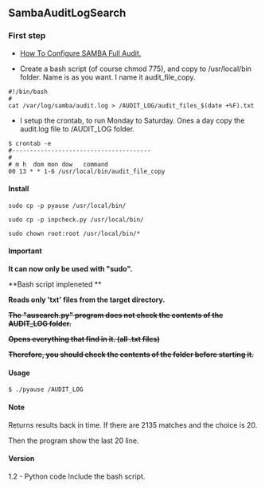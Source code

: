 SambaAuditLogSearch
-----

### First step

- <a href="http://linux-sys-adm.com/ubuntu-16.04-lts-how-to-configure-samba-full-audit/">How To Configure SAMBA Full Audit.</a>


- Create a bash script (of course chmod 775), and copy to /usr/local/bin folder.
Name is as you want. I name it audit_file_copy.

```
#!/bin/bash
#
cat /var/log/samba/audit.log > /AUDIT_LOG/audit_files_$(date +%F).txt
```
- I setup the crontab, to run Monday to Saturday. Ones a day copy the audit.log file to /AUDIT_LOG folder.

```
$ crontab -e
#---------------------------------------
#
# m h  dom mon dow   command
00 13 * * 1-6 /usr/local/bin/audit_file_copy
```
#### Install
```
sudo cp -p pyause /usr/local/bin/

sudo cp -p inpcheck.py /usr/local/bin/

sudo chown root:root /usr/local/bin/*
```

#### Important
**It can now only be used with "sudo".**

**Bash script impleneted **

**Reads only 'txt' files from the target directory.**

~~**The "ausearch.py" program does not check the contents of the AUDIT_LOG folder.**~~

~~**Opens everything that find in it. (all .txt files)**~~

~~**Therefore, you should check the contents of the folder before starting it.**~~

#### Usage

```
$ ./pyause /AUDIT_LOG
```

#### Note

Returns results back in time. If there are 2135 matches and the choice is 20.

Then the program show the last 20 line.

#### Version

1.2 - Python code Include the bash script.
